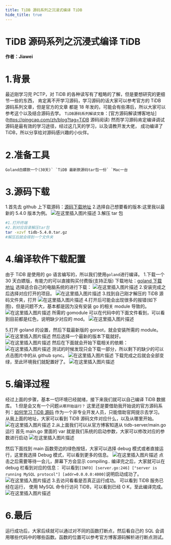 ```yaml
---
title: TiDB 源码系列之沉浸式编译 TiDB
hide_title: true
---
```


# TiDB 源码系列之沉浸式编译 TiDB

**作者：Jiawei**

# 1.背景

最近刚学习完 PCTP，对 TiDB 的各种读写有了粗略的了解，但是要想研究的更细节一些的东西， 肯定离不开学习源码，学习源码的话大家可以参考官方的 TiDB 源码系列文章，但是官方的文章 都是 18 年发的，可能会有些滞后，所以大家可以参考这个以及结合源码去学。 `TiDB源码系列解读文章`：[官方源码解读博客地址](https://pingcap.com/zh/blog?tag=TiDB 源码阅读) 然而学习源码肯定编译调试源码是最有效的学习途径，经过这几天的学习，以及请教开发大佬， 成功编译了 TiDB，所以分享给对源码感兴趣的小伙伴。

# 2.准备工具

```
Goland白嫖款一个(30天)` `TiDB 最新款源码tar包一份` `Mac一台
```

# 3.源码下载

1.首先去 github 上下载源码：[源码下载地址](https://github.com/pingcap/tidb/releases) 2.选择自己想要看的版本:这里我以最新的 5.4.0 版本为例。 ![在这里插入图片描述](https://img-blog.csdnimg.cn/6c4f38208736416f977fdce0b065d0b7.png?x-oss-process=image/watermark,type_d3F5LXplbmhlaQ,shadow_50,text_Q1NETiBA5riU5LiN5piv6bG8,size_20,color_FFFFFF,t_70,g_se,x_16) 3.解压 tar 包

```bash
#1.打开终端
#2.到对应目录解压tar包
tar -xzvf tidb-5.4.0.tar.gz
#解压后就会得到一个文件夹
```

# 4.编译软件下载配置

由于 TiDB 是使用的 go 语言编写的，所以我们使用`goland`进行编译。 1.下载一个 30 天白嫖版，有能力的可以直接购买付费版(支持正版) 下载地址：[goland 下载地址](https://www.jetbrains.com/go/download/#section=mac) 选择适合自己的电脑系统的进行下载： ![在这里插入图片描述](https://img-blog.csdnimg.cn/5dd090e5301044158e0ab41bb9382ba1.png?x-oss-process=image/watermark,type_d3F5LXplbmhlaQ,shadow_50,text_Q1NETiBA5riU5LiN5piv6bG8,size_20,color_FFFFFF,t_70,g_se,x_16) 2.安装完成之后选择对应打开的项目。 ![在这里插入图片描述](https://img-blog.csdnimg.cn/0131bc2e5634404fba14fb2fb98c93a5.png?x-oss-process=image/watermark,type_d3F5LXplbmhlaQ,shadow_50,text_Q1NETiBA5riU5LiN5piv6bG8,size_20,color_FFFFFF,t_70,g_se,x_16) 3.找到自己刚才解压的 TiDB 源码文件夹，打开 ![在这里插入图片描述](https://img-blog.csdnimg.cn/ae9e745aa8e74ca5a255835af9214d11.png?x-oss-process=image/watermark,type_d3F5LXplbmhlaQ,shadow_50,text_Q1NETiBA5riU5LiN5piv6bG8,size_20,color_FFFFFF,t_70,g_se,x_16) 4.打开后可能会出现很多的报错(如下图)，但是问题不大，基本都是因为没有安装 go 的相关 module 导致的。 ![在这里插入图片描述](https://img-blog.csdnimg.cn/89c22c8f7fc64597b3b99e0ea5528b9c.png?x-oss-process=image/watermark,type_d3F5LXplbmhlaQ,shadow_50,text_Q1NETiBA5riU5LiN5piv6bG8,size_20,color_FFFFFF,t_70,g_se,x_16) 所需的 gomodule 可以在代码中的下面文件看到，可以看到目前都是红色，说明缺少对应的 mod。 ![在这里插入图片描述](https://img-blog.csdnimg.cn/f55b66deea89479980d5e93538ba71ec.png?x-oss-process=image/watermark,type_d3F5LXplbmhlaQ,shadow_50,text_Q1NETiBA5riU5LiN5piv6bG8,size_20,color_FFFFFF,t_70,g_se,x_16)

5.打开 goland 的设置，然后下载最新版的 goroot，就会安装所需的 module。 ![在这里插入图片描述](https://img-blog.csdnimg.cn/7c68b6c1cd594518bd39c1d136cd6476.png?x-oss-process=image/watermark,type_d3F5LXplbmhlaQ,shadow_50,text_Q1NETiBA5riU5LiN5piv6bG8,size_20,color_FFFFFF,t_70,g_se,x_16) 然后选择一个最新的版本下载就好。 ![在这里插入图片描述](https://img-blog.csdnimg.cn/60ee97bf50ad493ea1f9f09759ee1864.png?x-oss-process=image/watermark,type_d3F5LXplbmhlaQ,shadow_50,text_Q1NETiBA5riU5LiN5piv6bG8,size_20,color_FFFFFF,t_70,g_se,x_16) 然后在下面就会开始下载相关的依赖： ![在这里插入图片描述](https://img-blog.csdnimg.cn/c45b39f84f254417a328f456230fb585.png?x-oss-process=image/watermark,type_d3F5LXplbmhlaQ,shadow_50,text_Q1NETiBA5riU5LiN5piv6bG8,size_20,color_FFFFFF,t_70,g_se,x_16) 测试的时候发现只会下载一部分，所以剩下的缺少的可以点击图片中的从 github sync。 ![在这里插入图片描述](https://img-blog.csdnimg.cn/1c15b9538dfb4beeb59b0fce9e8ef85e.png?x-oss-process=image/watermark,type_d3F5LXplbmhlaQ,shadow_50,text_Q1NETiBA5riU5LiN5piv6bG8,size_20,color_FFFFFF,t_70,g_se,x_16) 下载完成之后就会全部变绿，至此环境我们就配置好了。 ![在这里插入图片描述](https://img-blog.csdnimg.cn/1bd483f55eaf46af990162af34775219.png?x-oss-process=image/watermark,type_d3F5LXplbmhlaQ,shadow_50,text_Q1NETiBA5riU5LiN5piv6bG8,size_20,color_FFFFFF,t_70,g_se,x_16)

# 5.编译过程

经过上面的步骤，基本一切环境已经就绪，接下来我们就可以自己编译 TiDB 数据库。 1.但是会又有一个问题`从哪开始运行？` 这里还是要借助我开始说的官方源码系列：[如何学习 TiDB 源码](https://pingcap.com/zh/blog/tidb-source-code-reading-2) 作为一个非专业开发人员，只能借助官网提示去学习。 从我上面的地址，大家可以看到 TiDB 源码文件对应什么，以及从哪里开始。 ![在这里插入图片描述](https://img-blog.csdnimg.cn/df1628fd88fb4a83ac69bcb14bfa3473.png?x-oss-process=image/watermark,type_d3F5LXplbmhlaQ,shadow_50,text_Q1NETiBA5riU5LiN5piv6bG8,size_20,color_FFFFFF,t_70,g_se,x_16) 2.从上面我们可以从官方博客知道从 tidb-server/main.go 运行 首先 main.go 里面的 var 就是我们系统的启动参数，大家可以修改对应的参数进行启动 ![在这里插入图片描述](https://img-blog.csdnimg.cn/89af8e678cf4474db39d16d7c67ac942.png?x-oss-process=image/watermark,type_d3F5LXplbmhlaQ,shadow_50,text_Q1NETiBA5riU5LiN5piv6bG8,size_20,color_FFFFFF,t_70,g_se,x_16)

然后下面找到 main 函数旁边的绿色按钮，大家可以选择 debug 模式或者直接运行，这里我选择 Debug 模式，可以看到更多的信息。 ![在这里插入图片描述](https://img-blog.csdnimg.cn/164c4c63e5f34fcb930965ace14ed490.png?x-oss-process=image/watermark,type_d3F5LXplbmhlaQ,shadow_50,text_Q1NETiBA5riU5LiN5piv6bG8,size_20,color_FFFFFF,t_70,g_se,x_16) 点击之后需要等待一会儿，屏幕下方会显示 compiling.. 编译完之后，大家就可以在 debug 栏看到对应的信息： 可以看到`[INFO] [server.go:246] ["server is running MySQL protocol"] [addr=0.0.0.0:4000]`说明启动成功了。 ![在这里插入图片描述](https://img-blog.csdnimg.cn/e1ab236818534e41bcbf8cbac17c74c6.png?x-oss-process=image/watermark,type_d3F5LXplbmhlaQ,shadow_50,text_Q1NETiBA5riU5LiN5piv6bG8,size_20,color_FFFFFF,t_70,g_se,x_16) 3.去访问看看是否真正运行成功。 可以看到 TiDB 服务已经在运行， 使用 MySQL 命令行访问 TiDB，可以看到已经 O K，至此编译完成。 ![在这里插入图片描述](https://img-blog.csdnimg.cn/56385d0f3b934f508ce581265a5d9f7c.png?x-oss-process=image/watermark,type_d3F5LXplbmhlaQ,shadow_50,text_Q1NETiBA5riU5LiN5piv6bG8,size_20,color_FFFFFF,t_70,g_se,x_16)

# 6.最后

运行成功后，大家后续就可以通过对不同的函数打断点，然后看自己的 SQL 会调用哪些代码中的哪些函数。函数的位置可以参考官方博客源码解析进行断点测试。
